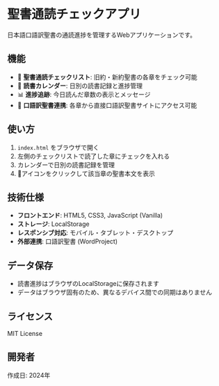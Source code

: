 # 聖書通読チェックアプリ

日本語口語訳聖書の通読進捗を管理するWebアプリケーションです。

## 機能

- 📖 **聖書通読チェックリスト**: 旧約・新約聖書の各章をチェック可能
- 📅 **読書カレンダー**: 日別の読書記録と進捗管理
- 📊 **進捗追跡**: 今日読んだ章数の表示とメッセージ
- 🔗 **口語訳聖書連携**: 各章から直接口語訳聖書サイトにアクセス可能

## 使い方

1. `index.html` をブラウザで開く
2. 左側のチェックリストで読了した章にチェックを入れる
3. カレンダーで日別の読書記録を管理
4. 📖アイコンをクリックして該当章の聖書本文を表示

## 技術仕様

- **フロントエンド**: HTML5, CSS3, JavaScript (Vanilla)
- **ストレージ**: LocalStorage
- **レスポンシブ対応**: モバイル・タブレット・デスクトップ
- **外部連携**: 口語訳聖書 (WordProject)

## データ保存

- 読書進捗はブラウザのLocalStorageに保存されます
- データはブラウザ固有のため、異なるデバイス間での同期はありません

## ライセンス

MIT License

## 開発者

作成日: 2024年